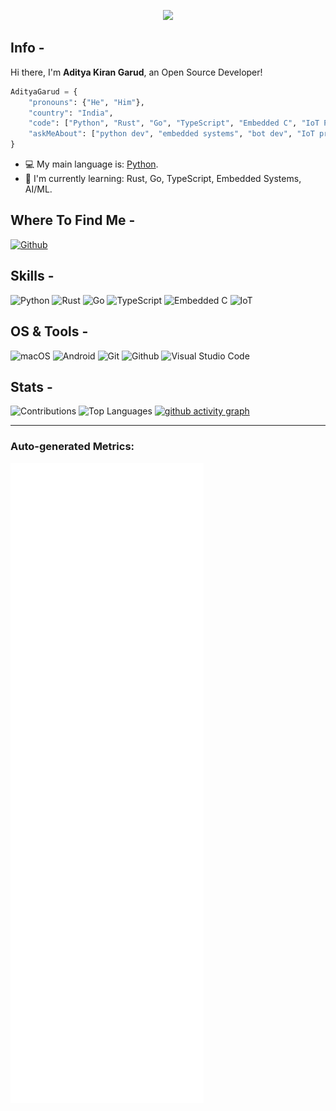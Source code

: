 <p align="center">
   <a href="https://discord.com/users/753887161060818955">
      <img src="https://lanyard.cnrad.dev/api/753887161060818955?theme=dark&animated=true&hideTimestamp=true" />
   </a>
</p>

## Info -

Hi there, I'm **Aditya Kiran Garud**, an Open Source Developer!

```python
AdityaGarud = {
    "pronouns": {"He", "Him"},
    "country": "India",
    "code": ["Python", "Rust", "Go", "TypeScript", "Embedded C", "IoT Programming"],
    "askMeAbout": ["python dev", "embedded systems", "bot dev", "IoT projects", "traffic management systems"],
}
```
- :computer: My main language is: [Python](https://www.python.org).
- :school: I'm currently learning: Rust, Go, TypeScript, Embedded Systems, AI/ML.

## Where To Find Me -

[![Github](https://img.shields.io/badge/-Github-181717?style=for-the-badge&logo=Github&logoColor=white)](https://github.com/yashranaway)

## Skills -
![Python](https://img.shields.io/badge/Python-14354C?style=for-the-badge&logo=python&logoColor=white)
![Rust](https://img.shields.io/badge/Rust-000000?style=for-the-badge&logo=rust&logoColor=white)
![Go](https://img.shields.io/badge/Go-00ADD8?style=for-the-badge&logo=go&logoColor=white)
![TypeScript](https://img.shields.io/badge/TypeScript-3178C6?style=for-the-badge&logo=typescript&logoColor=white)
![Embedded C](https://img.shields.io/badge/Embedded%20C-00599C?style=for-the-badge&logo=c&logoColor=white)
![IoT](https://img.shields.io/badge/IoT-FF6F00?style=for-the-badge&logo=internetofthings&logoColor=white)

## OS & Tools -

![macOS](https://img.shields.io/badge/macOS-000000?style=for-the-badge&logo=apple&logoColor=white)
![Android](https://img.shields.io/badge/Android-3DDC84?style=for-the-badge&logo=android&logoColor=white)
![Git](https://img.shields.io/badge/-Git-F05032?logo=Git&style=for-the-badge&logoColor=white)
![Github](https://img.shields.io/badge/-Github-181717?logo=Github&style=for-the-badge&logoColor=white)
![Visual Studio Code](https://img.shields.io/static/v1?label=Visual%20Studio%20Code&logo=visualstudiocode&message=software&style=for-the-badge&logoColor=white&color=brightgreen)

## Stats -

![Contributions](https://github-readme-stats.vercel.app/api?username=yashranaway&show_icons=true&line_height=24&count_private=false&theme=vue)
![Top Languages](https://github-readme-stats.vercel.app/api/top-langs/?username=yashranaway&layout=compact&show_icons=true)
[![github activity graph](https://github-readme-activity-graph.cyclic.app/graph?username=yashranaway&theme=merko)](https://github.com/yashranaway)

---

### Auto-generated Metrics:
![Metrics](https://github.com/yashranaway/yashranaway/blob/main/github-metrics.svg)